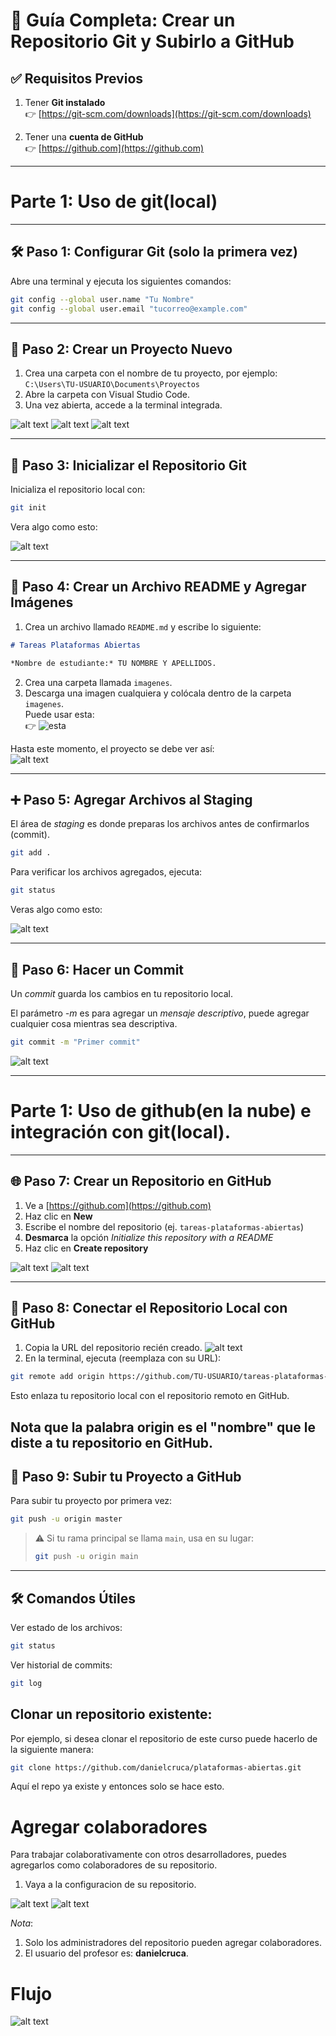 # 🚀 Guía Completa: Crear un Repositorio Git y Subirlo a GitHub

## ✅ Requisitos Previos

1. Tener **Git instalado**  
   👉 [https://git-scm.com/downloads](https://git-scm.com/downloads)

2. Tener una **cuenta de GitHub**  
   👉 [https://github.com](https://github.com)

---

# Parte 1: Uso de git(local) 

---
## 🛠️ Paso 1: Configurar Git (solo la primera vez)

Abre una terminal y ejecuta los siguientes comandos:

```bash
git config --global user.name "Tu Nombre"
git config --global user.email "tucorreo@example.com"
```

---

## 📁 Paso 2: Crear un Proyecto Nuevo

1. Crea una carpeta con el nombre de tu proyecto, por ejemplo:  
   `C:\Users\TU-USUARIO\Documents\Proyectos`
2. Abre la carpeta con Visual Studio Code.
3. Una vez abierta, accede a la terminal integrada.

![alt text](imagenes/image.png)
![alt text](imagenes/image-2.png)
![alt text](imagenes/image-3.png)

---

## 🔧 Paso 3: Inicializar el Repositorio Git

Inicializa el repositorio local con:

```bash
git init
```

Vera algo como esto:

![alt text](imagenes/image-4.png)

---

## 📝 Paso 4: Crear un Archivo README y Agregar Imágenes

1. Crea un archivo llamado `README.md` y escribe lo siguiente:

```markdown
# Tareas Plataformas Abiertas

*Nombre de estudiante:* TU NOMBRE Y APELLIDOS.
```

2. Crea una carpeta llamada `imagenes`.
3. Descarga una imagen cualquiera y colócala dentro de la carpeta `imagenes`.  
   Puede usar esta:  
   👉 ![esta](https://upload.wikimedia.org/wikipedia/commons/3/3b/Windows_9X_BSOD.png)

Hasta este momento, el proyecto se debe ver así:  
![alt text](imagenes/image-5.png)

---

## ➕ Paso 5: Agregar Archivos al Staging

El área de *staging* es donde preparas los archivos antes de confirmarlos (commit).

```bash
git add .
```

Para verificar los archivos agregados, ejecuta:

```bash
git status
```

Veras algo como esto:

![alt text](imagenes/image-6.png)

---

## 💾 Paso 6: Hacer un Commit

Un *commit* guarda los cambios en tu repositorio local.

El parámetro *-m* es para agregar un *mensaje descriptivo*, puede agregar cualquier cosa mientras sea descriptiva.

```bash
git commit -m "Primer commit"
```

![alt text](imagenes/image-10.png)

---
# Parte 1: Uso de github(en la nube) e integración con git(local). 
---
## 🌐 Paso 7: Crear un Repositorio en GitHub

1. Ve a [https://github.com](https://github.com)
2. Haz clic en **New**
3. Escribe el nombre del repositorio (ej. `tareas-plataformas-abiertas`)
4. **Desmarca** la opción *Initialize this repository with a README*
5. Haz clic en **Create repository**

![alt text](imagenes/image-7.png)
![alt text](imagenes/image-8.png)

---

## 🔗 Paso 8: Conectar el Repositorio Local con GitHub

1. Copia la URL del repositorio recién creado.
![alt text](imagenes/image-9.png)
2. En la terminal, ejecuta (reemplaza con su URL):

```bash
git remote add origin https://github.com/TU-USUARIO/tareas-plataformas-abiertas.git
```

Esto enlaza tu repositorio local con el repositorio remoto en GitHub.

Nota que la palabra origin es el "nombre" que le diste a tu repositorio en GitHub.
---

## 🚀 Paso 9: Subir tu Proyecto a GitHub

Para subir tu proyecto por primera vez:

```bash
git push -u origin master
```

> ⚠️ Si tu rama principal se llama `main`, usa en su lugar:
>
> ```bash
> git push -u origin main
> ```

---

## 🛠️ Comandos Útiles

Ver estado de los archivos:

```bash
git status
```

Ver historial de commits:

```bash
git log
```

## Clonar un repositorio existente:


Por ejemplo, si desea clonar el repositorio de este curso puede hacerlo de la siguiente manera:
```bash
git clone https://github.com/danielcruca/plataformas-abiertas.git
```
Aquí el repo ya existe y entonces solo se hace esto.

# Agregar colaboradores

Para trabajar colaborativamente con otros desarrolladores, puedes agregarlos como colaboradores de su repositorio.

1. Vaya a la configuracion de su repositorio.

![alt text](imagenes/cola-1.png)
![alt text](imagenes/cola-2.png)

*Nota*: 
1. Solo los administradores del repositorio pueden agregar colaboradores.
2. El usuario del profesor es: **danielcruca**.

# Flujo
![alt text](imagenes/flujo.png)